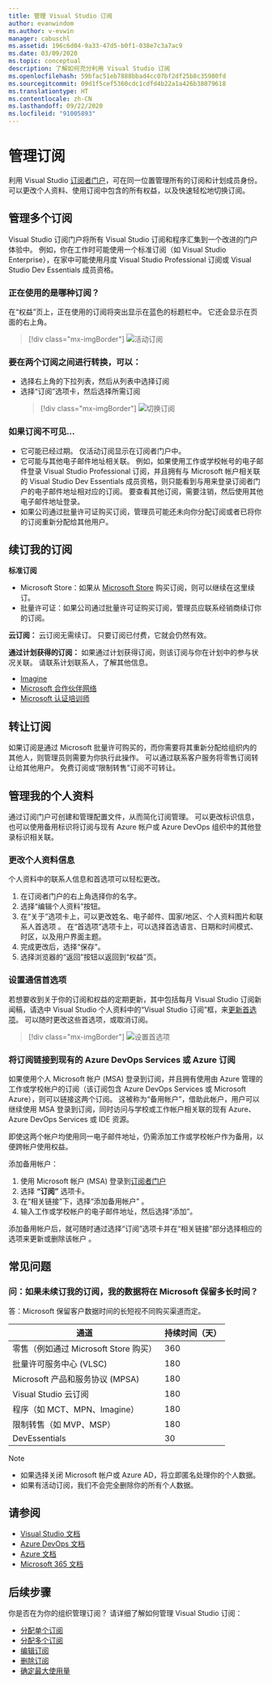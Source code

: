 ```yaml
---
title: 管理 Visual Studio 订阅
author: evanwindom
ms.author: v-evwin
manager: cabuschl
ms.assetid: 196c6d04-9a33-47d5-b0f1-038e7c3a7ac9
ms.date: 03/09/2020
ms.topic: conceptual
description: 了解如何充分利用 Visual Studio 订阅
ms.openlocfilehash: 59bfac51eb7888bbad4cc07bf2df25b8c35980fd
ms.sourcegitcommit: 09d1f5cef5360cdc1cdfd4b22a1a426b38079618
ms.translationtype: HT
ms.contentlocale: zh-CN
ms.lasthandoff: 09/22/2020
ms.locfileid: "91005893"
---
```

# <a name="managing-subscriptions"></a>管理订阅

利用 Visual Studio [订阅者门户](https://my.visualstudio.com)，可在同一位置管理所有的订阅和计划成员身份。 可以更改个人资料、使用订阅中包含的所有权益，以及快速轻松地切换订阅。

## <a name="managing-multiple-subscriptions"></a>管理多个订阅

Visual Studio 订阅门户将所有 Visual Studio 订阅和程序汇集到一个改进的门户体验中。 例如，你在工作时可能使用一个标准订阅（如 Visual Studio Enterprise），在家中可能使用月度 Visual Studio Professional 订阅或 Visual Studio Dev Essentials 成员资格。

### <a name="which-subscription-am-i-using"></a>正在使用的是哪种订阅？

在“权益”页上，正在使用的订阅将突出显示在蓝色的标题栏中。 它还会显示在页面的右上角。
> [!div class="mx-imgBorder"]
> ![活动订阅](_img/manage-vs-subscriptions/current-subscription-cropped.png "当前订阅会显示在页面顶部和“订阅”下拉列表中。")

### <a name="to-switch-between-subscriptions-you-can"></a>要在两个订阅之间进行转换，可以：

- 选择右上角的下拉列表，然后从列表中选择订阅
- 选择“订阅”选项卡，然后选择所需订阅
  > [!div class="mx-imgBorder"]
  > ![切换订阅](_img/manage-vs-subscriptions/change-subscription-resized.png "选择“订阅”选项卡以查看有关所有订阅的详细信息，并在各订阅之间进行切换。")

### <a name="if-your-subscription-is-not-visible"></a>如果订阅不可见...

- 它可能已经过期。 仅活动订阅显示在订阅者门户中。
- 它可能与其他电子邮件地址相关联。 例如，如果使用工作或学校帐号的电子邮件登录 Visual Studio Professional 订阅，并且拥有与 Microsoft 帐户相关联的 Visual Studio Dev Essentials 成员资格，则只能看到与用来登录订阅者门户的电子邮件地址相对应的订阅。 要查看其他订阅，需要注销，然后使用其他电子邮件地址登录。
- 如果公司通过批量许可证购买订阅，管理员可能还未向你分配订阅或者已将你的订阅重新分配给其他用户。

## <a name="renewing-my-subscriptions"></a>续订我的订阅

**标准订阅**
- Microsoft Store：如果从 [Microsoft Store](https://www.microsoft.com/store) 购买订阅，则可以继续在这里续订。
- 批量许可证：如果公司通过批量许可证购买订阅，管理员应联系经销商续订你的订阅。

**云订阅：** 云订阅无需续订。 只要订阅已付费，它就会仍然有效。

**通过计划获得的订阅：** 如果通过计划获得订阅，则该订阅与你在计划中的参与状况关联。 请联系计划联系人，了解其他信息。

- [Imagine](https://imagine.microsoft.com/about)
- [Microsoft 合作伙伴网络](https://partner.microsoft.com)
- [Microsoft 认证培训师](https://www.microsoft.com/learning/mct-certification.aspx)

## <a name="transferring-subscriptions"></a>转让订阅

如果订阅是通过 Microsoft 批量许可购买的，而你需要将其重新分配给组织内的其他人，则管理员则需要为你执行此操作。
可以通过联系客户服务将零售订阅转让给其他用户。 免费订阅或“限制转售”订阅不可转让。

## <a name="managing-my-profile"></a>管理我的个人资料

通过订阅门户可创建和管理配置文件，从而简化订阅管理。 可以更改标识信息，也可以使用备用标识将订阅与现有 Azure 帐户或 Azure DevOps 组织中的其他登录标识相关联。

### <a name="changing-profile-information"></a>更改个人资料信息

个人资料中的联系人信息和首选项可以轻松更改。

1. 在订阅者门户的右上角选择你的名字。
2. 选择“编辑个人资料”按钮。
3. 在“关于”选项卡上，可以更改姓名、电子邮件、国家/地区、个人资料图片和联系人首选项  。 在“首选项”选项卡上，可以选择首选语言、日期和时间模式、时区，以及用户界面主题。 
4. 完成更改后，选择“保存”。
5. 选择浏览器的“返回”按钮以返回到“权益”页。

### <a name="setting-communications-preferences"></a>设置通信首选项
若想要收到关于你的订阅和权益的定期更新，其中包括每月 Visual Studio 订阅新闻稿，请选中 Visual Studio 个人资料中的“Visual Studio 订阅”框，来[更新首选项](https://app.vsaex.visualstudio.com/me?workflowID=devprogram&tab=edit)。 可以随时更改这些首选项，或取消订阅。 

   > [!div class="mx-imgBorder"]
   > ![设置首选项](_img/manage-vs-subscriptions/change-prefs.png "选中“Visual Studio 订阅计划电子邮件”复选框以接收更新。")
   
### <a name="linking-my-subscription-to-existing-azure-devops-services-or-azure-subscriptions"></a>将订阅链接到现有的 Azure DevOps Services 或 Azure 订阅
如果使用个人 Microsoft 帐户 (MSA) 登录到订阅，并且拥有使用由 Azure 管理的工作或学校帐户的订阅（该订阅包含 Azure DevOps Services 或 Microsoft Azure），则可以链接这两个订阅。 这被称为“备用帐户”，借助此帐户，用户可以继续使用 MSA 登录到订阅，同时访问与学校或工作帐户相关联的现有 Azure、Azure DevOps Services 或 IDE 资源。

即使这两个帐户均使用同一电子邮件地址，仍需添加工作或学校帐户作为备用，以便跨帐户使用权益。

添加备用帐户：

1. 使用 Microsoft 帐户 (MSA) 登录到[订阅者门户](https://my.visualstudio.com?wt.mc_id=o~msft~docs)
2. 选择 **“订阅”** 选项卡。
3. 在“相关链接”下，选择“添加备用帐户”   。
4. 输入工作或学校帐户的电子邮件地址，然后选择“添加”。

添加备用帐户后，就可随时通过选择“订阅”选项卡并在“相关链接”部分选择相应的选项来更新或删除该帐户 。

## <a name="frequently-asked-questions"></a>常见问题

### <a name="q-if-i-do-not-renew-my-subscription-how-long-will-microsoft-keep-my-data"></a>问：如果未续订我的订阅，我的数据将在 Microsoft 保留多长时间？
答：Microsoft 保留客户数据时间的长短视不同购买渠道而定。

| 通道                                                | 持续时间（天） |
|--------------------------------------------------------|-----------------|
|    零售（例如通过 Microsoft Store 购买）               |    360          |
|    批量许可服务中心 (VLSC)              |    180          |
|    Microsoft 产品和服务协议 (MPSA)    |    180          |
|    Visual Studio 云订阅                   |    180          |
|    程序（如 MCT、MPN、Imagine）          |    180          |
|    限制转售（如 MVP、MSP）                      |    180          |
|    DevEssentials                                       |    30           |

> [!NOTE]
> - 如果选择关闭 Microsoft 帐户或 Azure AD，将立即匿名处理你的个人数据。
> - 如果有活动订阅，我们不会完全删除你的所有个人数据。

## <a name="see-also"></a>请参阅
- [Visual Studio 文档](/visualstudio/)
- [Azure DevOps 文档](/azure/devops/)
- [Azure 文档](/azure/)
- [Microsoft 365 文档](/microsoft-365/)

## <a name="next-steps"></a>后续步骤
你是否在为你的组织管理订阅？  请详细了解如何管理 Visual Studio 订阅：
- [分配单个订阅](assign-license.md)
- [分配多个订阅](assign-license-bulk.md)
- [编辑订阅](edit-license.md)
- [删除订阅](delete-license.md)
- [确定最大使用量](maximum-usage.md)